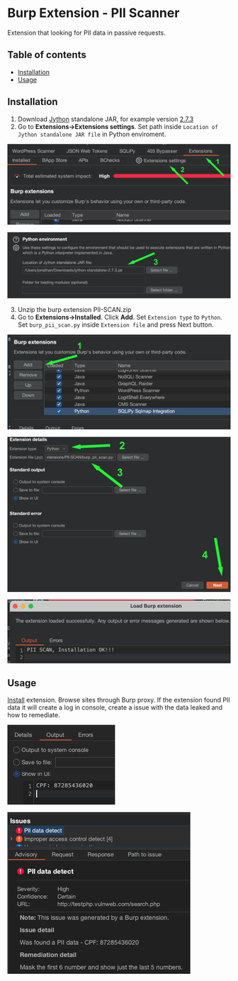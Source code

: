 # Burp Extension - PII Scanner

Extension that looking for PII data in passive requests.

## Table of contents

* [Installation](#installation)
* [Usage](#usage)

## Installation

  1. Download [Jython](https://www.jython.org/download) standalone JAR, for example version [2.7.3](https://repo1.maven.org/maven2/org/python/jython-standalone/2.7.3/jython-standalone-2.7.3.jar)
  2. Go to **Extensions->Extensions settings**. Set path inside `Location of Jython standalone JAR file` in Python enviroment.

  ![Install Jython](images/install_jython.png)

  ![Python Env](images/python_env.png)

  3. Unzip the burp extension PII-SCAN.zip
  4. Go to **Extensions->Installed**. Click **Add**. Set `Extension type` to `Python`. Set `burp_pii_scan.py` inside `Extension file` and press Next button.

![Add Extension 1](images/add_extension1.png)

![Add Extension 2](images/add_extension2.png)

![Add Extension 3](images/add_extension3.png)

  ## Usage

[Install](#installation) extension. Browse sites through Burp proxy. If the extension found PII data it will create a log in console, create a issue with the data leaked and how to remediate.

![Data Leaked Log](images/pii_log.png)

![Data Leaked Issue](images/pii_issue.png)